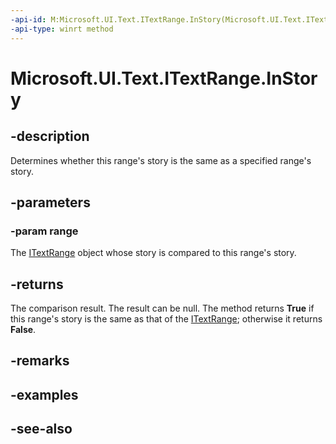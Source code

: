 ```yaml
---
-api-id: M:Microsoft.UI.Text.ITextRange.InStory(Microsoft.UI.Text.ITextRange)
-api-type: winrt method
---
```


<!-- Method syntax
public bool InStory(Windows.UI.Text.ITextRange range)
-->

# Microsoft.UI.Text.ITextRange.InStory

## -description
Determines whether this range's story is the same as a specified range's story.

## -parameters
### -param range
The [ITextRange](itextrange.md) object whose story is compared to this range's story.

## -returns
The comparison result. The result can be null. The method returns **True** if this range's story is the same as that of the [ITextRange](itextrange.md); otherwise it returns **False**.

## -remarks

## -examples

## -see-also
